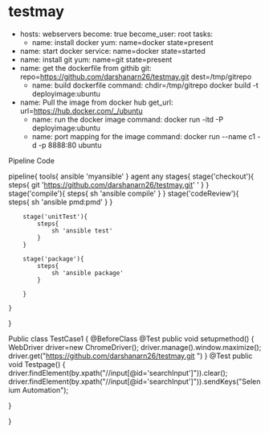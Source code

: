 # testmay
- hosts: webservers
  become: true
  become_user: root
  tasks:
  - name: install docker
   yum: name=docker state=present
- name: start docker
service:  name=docker state=started
 - name: install git
    yum: name=git state=present
  - name: get the dockerfile from githib
    git: repo=https://github.com/darshanarn26/testmay.git dest=/tmp/gitrepo
    - name: build dockerfile
    command: chdir=/tmp/gitrepo docker build -t deployimage:ubuntu
- name: Pull the image from docker hub
get_url:
 url=https://hub.docker.com/_/ubuntu
  - name: run the docker image
    command: docker run -itd -P deployimage:ubuntu
   - name: port mapping for the image 
   command:  docker run --name c1 -d -p 8888:80 ubuntu 
  
  
  
  

   
Pipeline Code

pipeline{
    tools{
        ansible 'myansible'
    }
    agent any
    stages{
        stage('checkout'){
            steps{
                git 'https://github.com/darshanarn26/testmay.git'
'
            }
        }
        stage('compile'){
            steps{
                sh 'ansible compile'
            }
        }
        stage('codeReview'){
            steps{
                sh 'ansible pmd:pmd'
            }
        }
        
       
        stage('unitTest'){
            steps{
                sh 'ansible test'
            }
        }
        
        stage('package'){
            steps{
                sh 'ansible package'
            }
            
        }

    }
}


 Public class TestCase1
{
@BeforeClass
@Test
public void setupmethod()
{
WebDriver driver=new ChromeDriver();
driver.manage().window.maximize();
driver.get("https://github.com/darshanarn26/testmay.git
")
}
@Test
public void Testpage()
{
driver.findElement(by.xpath("//input[@id='searchInput']")).clear();
driver.findElement(by.xpath("//input[@id='searchInput']")).sendKeys("Selenium Automation");

}

}
